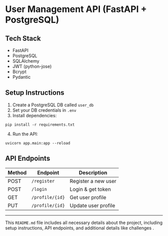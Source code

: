 # User Management API (FastAPI + PostgreSQL)

##  Tech Stack
- FastAPI
- PostgreSQL
- SQLAlchemy
- JWT (python-jose)
- Bcrypt
- Pydantic

##  Setup Instructions

1. Create a PostgreSQL DB called `user_db`
2. Set your DB credentials in `.env`
3. Install dependencies:
```
pip install -r requirements.txt
```
4. Run the API:
```
uvicorn app.main:app --reload
```

##  API Endpoints


| Method | Endpoint         | Description         |
|--------|------------------|---------------------|
| POST   | `/register`      | Register a new user |
| POST   | `/login`         | Login & get token   |
| GET    | `/profile/{id}`  | Get user profile    |
| PUT    | `/profile/{id}`  | Update user profile |


---

This `README.md` file includes all necessary details about the project, including setup instructions, API endpoints, and additional details like challenges . 


